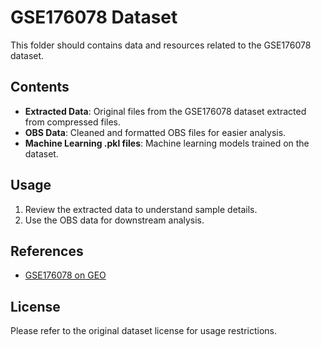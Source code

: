 # GSE176078 Dataset

This folder should contains data and resources related to the GSE176078 dataset.

## Contents

- **Extracted Data**: Original files from the GSE176078 dataset extracted from compressed files.
- **OBS Data**: Cleaned and formatted OBS files for easier analysis.
- **Machine Learning .pkl files**: Machine learning models trained on the dataset.

## Usage

1. Review the extracted data to understand sample details.
2. Use the OBS data for downstream analysis.

## References

- [GSE176078 on GEO](https://www.ncbi.nlm.nih.gov/geo/query/acc.cgi?acc=GSE176078)

## License

Please refer to the original dataset license for usage restrictions.